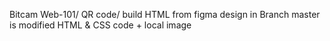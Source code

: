 Bitcam Web-101/ QR code/ build HTML from figma design
in Branch master is modified HTML & CSS code + local image  
